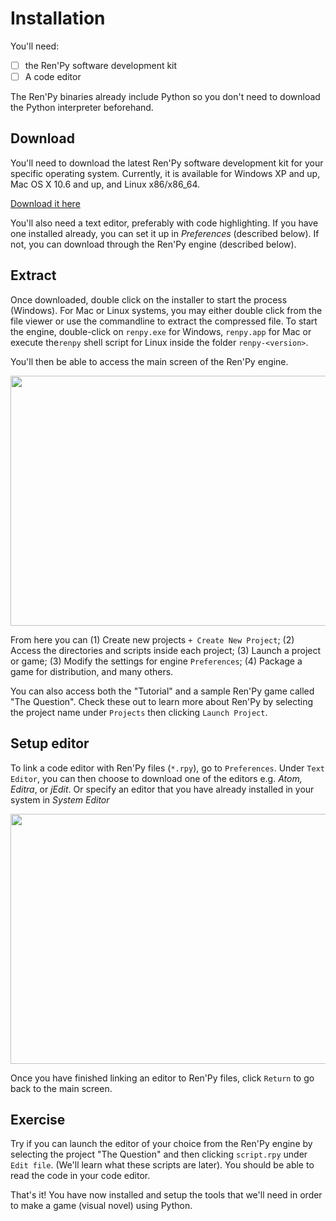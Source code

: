 # Installation

You'll need:

- [ ] the Ren'Py software development kit
- [ ] A code editor

The Ren'Py binaries already include Python so you don't need to download the Python interpreter beforehand. 

## Download

You'll need to download the latest Ren'Py software development kit for your specific operating system. Currently, it is available for Windows XP and up, Mac OS X  10.6 and up, and Linux x86/x86_64. 

[Download it here](https://www.renpy.org/latest.html)

You'll also need a text editor, preferably with code highlighting. If you have one installed already, you can set it up in *Preferences* (described below). If not, you can download through the Ren'Py engine (described below).

## Extract

Once downloaded, double click on the installer to start the process (Windows). For Mac or Linux systems, you may either double click from the file viewer or use the commandline to extract the compressed file.  To start the engine, double-click on `renpy.exe`  for Windows, `renpy.app` for Mac or execute the`renpy` shell script for Linux inside the folder `renpy-<version>`.

You'll then be able to access the main screen of the Ren'Py engine.

<img src="C:/Users/Marylette/Desktop/renpy/images/renpy_engine.png" width=600 height=400 />

From here you can (1) Create new projects `+ Create New Project`;  (2) Access the directories and scripts inside each project; (3) Launch a project or game; (3) Modify the settings for engine `Preferences`; (4) Package a game for distribution, and many others.

You can also access both the "Tutorial" and a sample Ren'Py game called "The Question". Check these out to learn more about Ren'Py by selecting the project name under `Projects` then clicking `Launch Project`.

## Setup editor

To link a code editor with Ren'Py files (`*.rpy`), go to `Preferences`. Under `Text Editor`, you can then choose to download one of the editors e.g. *Atom, Editra*, or  *jEdit*. Or specify an editor that you have already installed in your system in  *System Editor* 

<img src="C:/Users/Marylette/Desktop/renpy/images/renpy_editor.png" width=600 height=400 />

Once you have finished linking an editor to Ren'Py files, click `Return` to go back to the main screen.



## Exercise

Try if you can launch the editor of your choice from the Ren'Py engine by selecting the project "The Question" and then clicking `script.rpy` under `Edit file`. (We'll learn what these scripts are later). You should be able to read the code in your code editor.

That's it! You have now installed and setup the tools that we'll need in order to make a game (visual novel) using Python.



## 